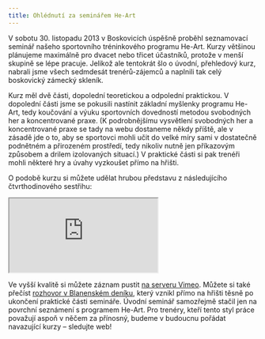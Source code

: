 ```yaml
---
title: Ohlédnutí za seminářem He-Art
---
```


V sobotu 30. listopadu 2013 v Boskovicích úspěšně proběhl seznamovací seminář našeho sportovního tréninkového programu He-Art. Kurzy většinou plánujeme maximálně pro dvacet nebo třicet účastníků, protože v menší skupině se lépe pracuje. Jelikož ale tentokrát šlo o úvodní, přehledový kurz, nabrali jsme všech sedmdesát trenérů-zájemců a naplnili tak celý boskovický zámecký skleník.

Kurz měl dvě části, dopolední teoretickou a odpolední praktickou. V dopolední části jsme se pokusili nastínit základní myšlenky programu He-Art, tedy koučování a výuku sportovních dovedností metodou svobodných her a koncentrované praxe.
(K podrobnějšímu vysvětlení svobodných her a koncentrované praxe se tady na webu dostaneme někdy příště, ale v zásadě jde o to, aby se sportovci mohli učit do velké míry sami v dostatečně podnětném a přirozeném prostředí, tedy nikoliv nutně jen příkazovým způsobem a drilem izolovaných situací.) V praktické části si pak trenéři mohli některé hry a úvahy vyzkoušet přímo na hřišti.

O podobě kurzu si můžete udělat hrubou představu z následujícího
čtvrthodinového sestřihu:

<div class="aspect-wrapper">
    <iframe src="http://player.vimeo.com/video/80990031?title=0&amp;byline=0&amp;portrait=0"> </iframe>
</div>

Ve vyšší kvalitě si můžete záznam pustit [na serveru Vimeo][vimeo]. Můžete si také přečíst [rozhovor v Blanenském deníku][denik], který vznikl přímo na hřišti těsně po ukončení praktické části semináře. Úvodní seminář samozřejmě
stačil jen na povrchní seznámení s programem He-Art. Pro trenéry, kteří tento styl práce považují aspoň v něčem za přínosný, budeme v budoucnu pořádat navazující kurzy – sledujte web!

[denik]: http://goo.gl/hVh7c2
[vimeo]: https://vimeo.com/80990031
